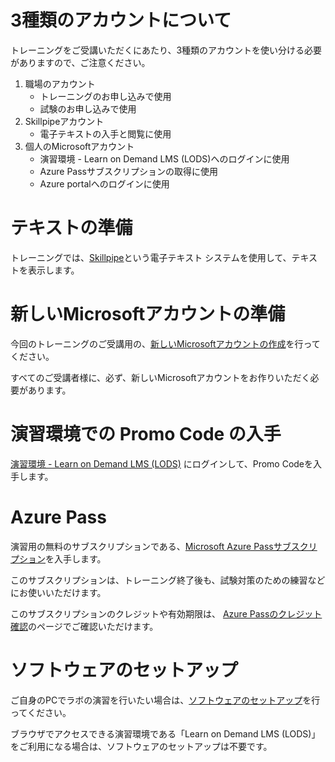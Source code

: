 # 3種類のアカウントについて

トレーニングをご受講いただくにあたり、3種類のアカウントを使い分ける必要がありますので、ご注意ください。

1. 職場のアカウント 
   - トレーニングのお申し込みで使用
   - 試験のお申し込みで使用
2. Skillpipeアカウント 
   - 電子テキストの入手と閲覧に使用
3. 個人のMicrosoftアカウント 
   - 演習環境 - Learn on Demand LMS (LODS)へのログインに使用
   - Azure Passサブスクリプションの取得に使用
   - Azure portalへのログインに使用

# テキストの準備

トレーニングでは、[Skillpipe](skillpipe.md)という電子テキスト システムを使用して、テキストを表示します。

# 新しいMicrosoftアカウントの準備

今回のトレーニングのご受講用の、[新しいMicrosoftアカウントの作成](msa.md)を行ってください。

すべてのご受講者様に、必ず、新しいMicrosoftアカウントをお作りいただく必要があります。

# 演習環境での Promo Code の入手

[演習環境 - Learn on Demand LMS (LODS)](lods.md) にログインして、Promo Codeを入手します。

# Azure Pass 

演習用の無料のサブスクリプションである、[Microsoft Azure Passサブスクリプション](azurepass.md)を入手します。

このサブスクリプションは、トレーニング終了後も、試験対策のための練習などにお使いいただけます。

このサブスクリプションのクレジットや有効期限は、
[Azure Passのクレジット確認](https://www.microsoftazuresponsorships.com/balance)のページでご確認いただけます。

# ソフトウェアのセットアップ
ご自身のPCでラボの演習を行いたい場合は、[ソフトウェアのセットアップ](env.md)を行ってください。

ブラウザでアクセスできる演習環境である「Learn on Demand LMS (LODS)」をご利用になる場合は、ソフトウェアのセットアップは不要です。

